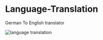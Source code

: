 # Language-Translation
German To English translator 


![language translation](https://user-images.githubusercontent.com/69954811/191853354-3c0bcd5f-6168-43ad-9616-6cbf7ca2e0fd.png)

